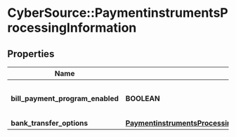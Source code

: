 # CyberSource::PaymentinstrumentsProcessingInformation

## Properties
Name | Type | Description | Notes
------------ | ------------- | ------------- | -------------
**bill_payment_program_enabled** | **BOOLEAN** | Bill Payment Program Enabled. | [optional] 
**bank_transfer_options** | [**PaymentinstrumentsProcessingInformationBankTransferOptions**](PaymentinstrumentsProcessingInformationBankTransferOptions.md) |  | [optional] 


